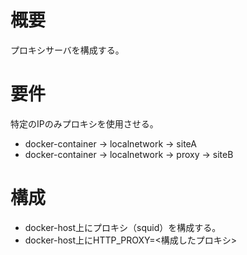 # 概要

プロキシサーバを構成する。

# 要件

特定のIPのみプロキシを使用させる。

- docker-container -> localnetwork -> siteA
- docker-container -> localnetwork -> proxy -> siteB


# 構成

- docker-host上にプロキシ（squid）を構成する。
- docker-host上にHTTP_PROXY=<構成したプロキシ>

